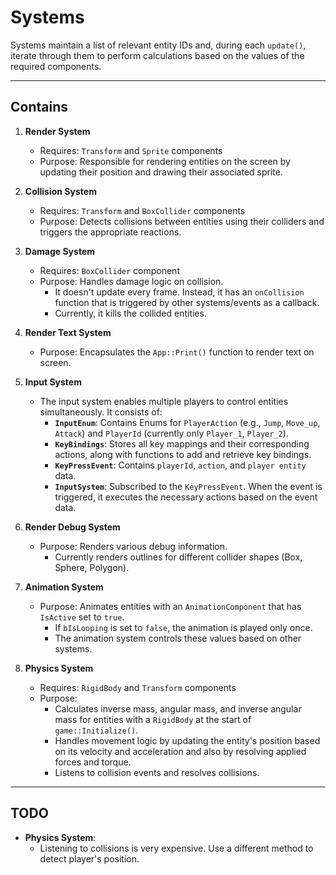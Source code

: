 # Systems

Systems maintain a list of relevant entity IDs and, during each `update()`, iterate through them to perform calculations based on the values of the required components.

---

## Contains

1. **Render System**
   - Requires: `Transform` and `Sprite` components
   - Purpose: Responsible for rendering entities on the screen by updating their position and drawing their associated sprite.

2. **Collision System**
   - Requires: `Transform` and `BoxCollider` components
   - Purpose: Detects collisions between entities using their colliders and triggers the appropriate reactions.

3. **Damage System**
   - Requires: `BoxCollider` component
   - Purpose: Handles damage logic on collision.
     - It doesn't update every frame. Instead, it has an `onCollision` function that is triggered by other systems/events as a callback.
     - Currently, it kills the collided entities.

4. **Render Text System**
   - Purpose: Encapsulates the `App::Print()` function to render text on screen.

5. **Input System**
   - The input system enables multiple players to control entities simultaneously. It consists of:
     - **`InputEnum`**: Contains Enums for `PlayerAction` (e.g., `Jump`, `Move_up`, `Attack`) and `PlayerId` (currently only `Player_1`, `Player_2`).
     - **`KeyBindings`**: Stores all key mappings and their corresponding actions, along with functions to add and retrieve key bindings.
     - **`KeyPressEvent`**: Contains `playerId`, `action`, and `player entity` data.
     - **`InputSystem`**: Subscribed to the `KeyPressEvent`. When the event is triggered, it executes the necessary actions based on the event data.

6. **Render Debug System**
   - Purpose: Renders various debug information.
     - Currently renders outlines for different collider shapes (Box, Sphere, Polygon).

7. **Animation System**
   - Purpose: Animates entities with an `AnimationComponent` that has `IsActive` set to `true`.
     - If `bIsLooping` is set to `false`, the animation is played only once.
     - The animation system controls these values based on other systems.

8. **Physics System**
   - Requires: `RigidBody` and `Transform` components
   - Purpose:
     - Calculates inverse mass, angular mass, and inverse angular mass for entities with a `RigidBody` at the start of `game::Initialize()`.  
     - Handles movement logic by updating the entity's position based on its velocity and acceleration and also by resolving applied forces and torque.  
     - Listens to collision events and resolves collisions. 

---

## TODO

- **Physics System**:
  - Listening to collisions is very expensive. Use a different method to detect player's position.
